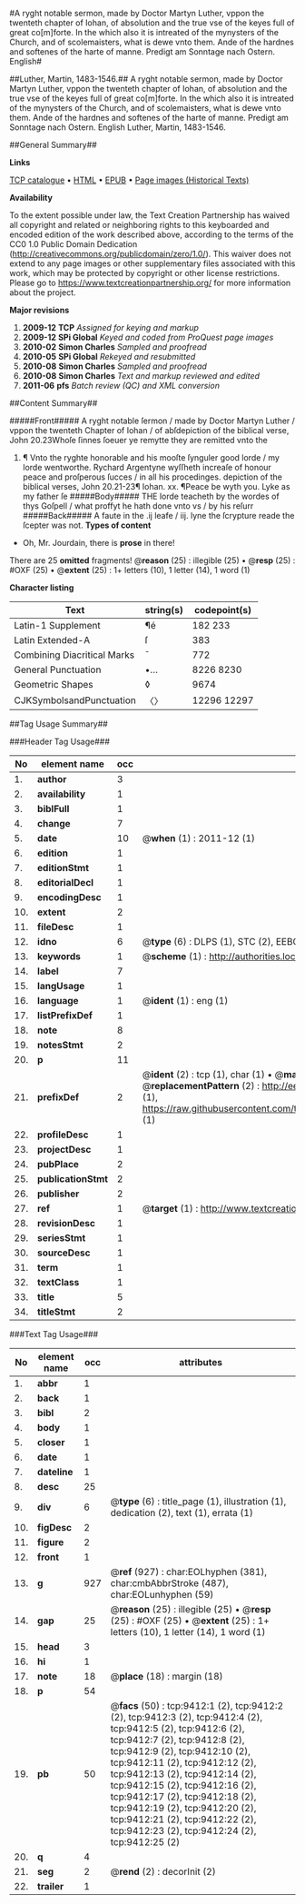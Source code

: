#A ryght notable sermon, made by Doctor Martyn Luther, vppon the twenteth chapter of Iohan, of absolution and the true vse of the keyes full of great co[m]forte. In the which also it is intreated of the mynysters of the Church, and of scolemaisters, what is dewe vnto them. Ande of the hardnes and softenes of the harte of manne. Predigt am Sonntage nach Ostern. English#

##Luther, Martin, 1483-1546.##
A ryght notable sermon, made by Doctor Martyn Luther, vppon the twenteth chapter of Iohan, of absolution and the true vse of the keyes full of great co[m]forte. In the which also it is intreated of the mynysters of the Church, and of scolemaisters, what is dewe vnto them. Ande of the hardnes and softenes of the harte of manne.
Predigt am Sonntage nach Ostern. English
Luther, Martin, 1483-1546.

##General Summary##

**Links**

[TCP catalogue](http://www.ota.ox.ac.uk/tcp/)  • 
[HTML](http://tei.it.ox.ac.uk/tcp/Texts-HTML/free/A06/A06520.html)  • 
[EPUB](http://tei.it.ox.ac.uk/tcp/Texts-EPUB/free/A06/A06520.epub) • 
[Page images (Historical Texts)](https://historicaltexts.jisc.ac.uk/eebo-99844583e)

**Availability**

To the extent possible under law, the Text Creation Partnership has waived all copyright and related or neighboring rights to this keyboarded and encoded edition of the work described above, according to the terms of the CC0 1.0 Public Domain Dedication (http://creativecommons.org/publicdomain/zero/1.0/). This waiver does not extend to any page images or other supplementary files associated with this work, which may be protected by copyright or other license restrictions. Please go to https://www.textcreationpartnership.org/ for more information about the project.

**Major revisions**

1. __2009-12__ __TCP__ *Assigned for keying and markup*
1. __2009-12__ __SPi Global__ *Keyed and coded from ProQuest page images*
1. __2010-02__ __Simon Charles__ *Sampled and proofread*
1. __2010-05__ __SPi Global__ *Rekeyed and resubmitted*
1. __2010-08__ __Simon Charles__ *Sampled and proofread*
1. __2010-08__ __Simon Charles__ *Text and markup reviewed and edited*
1. __2011-06__ __pfs__ *Batch review (QC) and XML conversion*

##Content Summary##

#####Front#####
A ryght notable ſermon / made by Doctor Martyn Luther / vppon the twenteth Chapter of Iohan / of abſdepiction of the biblical verse, John
20.23Whoſe ſinnes ſoeuer ye remytte they are remitted vnto the
1. ¶ Vnto the ryghte honorable and his mooſte ſynguler good lorde / my lorde wentworthe. Rychard Argentyne wyſſheth increaſe of honour peace and proſperous ſucces / in all his procedinges.
depiction of the biblical verses, John
20.21-23¶ Iohan. xx. ¶Peace be wyth you. Lyke as my father ſe
#####Body#####
THE lorde teacheth by the wordes of thys Goſpell / what proffyt he hath done vnto vs / by his reſurr
#####Back#####
A faute in the .ij leafe / iij. lyne the ſcrypture reade the ſcepter was not.
**Types of content**

  * Oh, Mr. Jourdain, there is **prose** in there!

There are 25 **omitted** fragments! 
 @__reason__ (25) : illegible (25)  •  @__resp__ (25) : #OXF (25)  •  @__extent__ (25) : 1+ letters (10), 1 letter (14), 1 word (1)

**Character listing**


|Text|string(s)|codepoint(s)|
|---|---|---|
|Latin-1 Supplement|¶é|182 233|
|Latin Extended-A|ſ|383|
|Combining             Diacritical Marks|̄|772|
|General Punctuation|•…|8226 8230|
|Geometric Shapes|◊|9674|
|CJKSymbolsandPunctuation|〈〉|12296 12297|

##Tag Usage Summary##

###Header Tag Usage###

|No|element name|occ|attributes|
|---|---|---|---|
|1.|__author__|3||
|2.|__availability__|1||
|3.|__biblFull__|1||
|4.|__change__|7||
|5.|__date__|10| @__when__ (1) : 2011-12 (1)|
|6.|__edition__|1||
|7.|__editionStmt__|1||
|8.|__editorialDecl__|1||
|9.|__encodingDesc__|1||
|10.|__extent__|2||
|11.|__fileDesc__|1||
|12.|__idno__|6| @__type__ (6) : DLPS (1), STC (2), EEBO-CITATION (1), PROQUEST (1), VID (1)|
|13.|__keywords__|1| @__scheme__ (1) : http://authorities.loc.gov/ (1)|
|14.|__label__|7||
|15.|__langUsage__|1||
|16.|__language__|1| @__ident__ (1) : eng (1)|
|17.|__listPrefixDef__|1||
|18.|__note__|8||
|19.|__notesStmt__|2||
|20.|__p__|11||
|21.|__prefixDef__|2| @__ident__ (2) : tcp (1), char (1)  •  @__matchPattern__ (2) : ([0-9\-]+):([0-9IVX]+) (1), (.+) (1)  •  @__replacementPattern__ (2) : http://eebo.chadwyck.com/downloadtiff?vid=$1&page=$2 (1), https://raw.githubusercontent.com/textcreationpartnership/Texts/master/tcpchars.xml#$1 (1)|
|22.|__profileDesc__|1||
|23.|__projectDesc__|1||
|24.|__pubPlace__|2||
|25.|__publicationStmt__|2||
|26.|__publisher__|2||
|27.|__ref__|1| @__target__ (1) : http://www.textcreationpartnership.org/docs/. (1)|
|28.|__revisionDesc__|1||
|29.|__seriesStmt__|1||
|30.|__sourceDesc__|1||
|31.|__term__|1||
|32.|__textClass__|1||
|33.|__title__|5||
|34.|__titleStmt__|2||


###Text Tag Usage###

|No|element name|occ|attributes|
|---|---|---|---|
|1.|__abbr__|1||
|2.|__back__|1||
|3.|__bibl__|2||
|4.|__body__|1||
|5.|__closer__|1||
|6.|__date__|1||
|7.|__dateline__|1||
|8.|__desc__|25||
|9.|__div__|6| @__type__ (6) : title_page (1), illustration (1), dedication (2), text (1), errata (1)|
|10.|__figDesc__|2||
|11.|__figure__|2||
|12.|__front__|1||
|13.|__g__|927| @__ref__ (927) : char:EOLhyphen (381), char:cmbAbbrStroke (487), char:EOLunhyphen (59)|
|14.|__gap__|25| @__reason__ (25) : illegible (25)  •  @__resp__ (25) : #OXF (25)  •  @__extent__ (25) : 1+ letters (10), 1 letter (14), 1 word (1)|
|15.|__head__|3||
|16.|__hi__|1||
|17.|__note__|18| @__place__ (18) : margin (18)|
|18.|__p__|54||
|19.|__pb__|50| @__facs__ (50) : tcp:9412:1 (2), tcp:9412:2 (2), tcp:9412:3 (2), tcp:9412:4 (2), tcp:9412:5 (2), tcp:9412:6 (2), tcp:9412:7 (2), tcp:9412:8 (2), tcp:9412:9 (2), tcp:9412:10 (2), tcp:9412:11 (2), tcp:9412:12 (2), tcp:9412:13 (2), tcp:9412:14 (2), tcp:9412:15 (2), tcp:9412:16 (2), tcp:9412:17 (2), tcp:9412:18 (2), tcp:9412:19 (2), tcp:9412:20 (2), tcp:9412:21 (2), tcp:9412:22 (2), tcp:9412:23 (2), tcp:9412:24 (2), tcp:9412:25 (2)|
|20.|__q__|4||
|21.|__seg__|2| @__rend__ (2) : decorInit (2)|
|22.|__trailer__|1||
